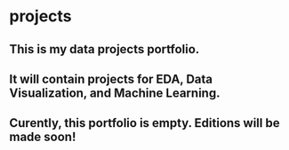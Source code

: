 # projects
## This is my data projects portfolio.
## It will contain projects for EDA, Data Visualization, and Machine Learning.
## Curently, this portfolio is empty. Editions will be made soon!
